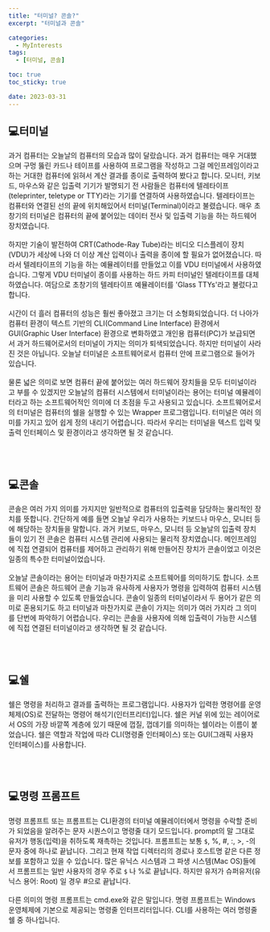 ```yaml
---
title: "터미널? 콘솔?"
excerpt: "터미널과 콘솔"

categories:
  - MyInterests
tags:
  - [터미널, 콘솔]

toc: true
toc_sticky: true

date: 2023-03-31
---
```


## 💻터미널
과거 컴퓨터는 오늘날의 컴퓨터의 모습과 많이 달랐습니다. 과거 컴퓨터는 매우 거대했으며 구멍 뚫린 카드나 테이프를 사용하여 프로그램을 작성하고 그걸 메인프레임이라고 하는 거대한 컴퓨터에 읽혀서 계산 결과를 종이로 출력하여 봤다고 합니다. 모니터, 키보드, 마우스와 같은 입출력 기기가 발명되기 전 사람들은 컴퓨터에 텔레타이프(teleprinter, teletype or TTY)라는 기기를 연결하여 사용하였습니다. 텔레타이프는 컴퓨터와 연결된 선의 끝에 위치해있어서 터미널(Terminal)이라고 불렸습니다. 매우 초창기의 터미널은 컴퓨터의 끝에 붙어있는 데이터 전사 및 입출력 기능을 하는 하드웨어 장치였습니다.
<br><br>
하지만 기술이 발전하여 CRT(Cathode-Ray Tube)라는 비디오 디스플레이 장치(VDU)가 세상에 나와 더 이상 계산 입력이나 출력을 종이에 할 필요가 없어졌습니다. 따라서 텔레타이프의 기능을 하는 예뮬레이터를 만들었고 이를 VDU 터미널에서 사용하였습니다. 그렇게 VDU 터미널이 종이를 사용하는 하드 카피 터미널인 텔레타이프를 대체하였습니다. 여담으로 초창기의 텔레타이프 예뮬레이터를 'Glass TTYs'라고 불렀다고 합니다.
<br><br>
시간이 더 흘러 컴퓨터의 성능은 훨씬 좋아졌고 크기는 더 소형화되었습니다. 더 나아가 컴퓨터 환경이 텍스트 기반의 CLI(Command Line Interface) 환경에서 GUI(Graphic User Interface) 환경으로 변화하였고 개인용 컴퓨터(PC)가 보급되면서 과거 하드웨어로서의 터미널이 가지는 의미가 퇴색되었습니다. 하지만 터미널이 사라진 것은 아닙니다. 오늘날 터미널은 소프트웨어로서 컴퓨터 안에 프로그램으로 들어가 있습니다.
<br><br>
물론 넓은 의미로 보면 컴퓨터 끝에 붙어있는 여러 하드웨어 장치들을 모두 터미널이라고 부를 수 있겠지만 오늘날의 컴퓨터 시스템에서 터미널이라는 용어는 터미널 예뮬레이터라고 하는 소프트웨어적인 의미에 더 초점을 두고 사용되고 있습니다. 소프트웨어로서의 터미널은 컴퓨터의 쉘을 실행할 수 있는 Wrapper 프로그램입니다. 터미널은 여러 의미를 가지고 있어 쉽게 정의 내리기 어렵습니다. 따라서 우리는 터미널을 텍스트 입력 및 출력 인터페이스 및 환경이라고 생각하면 될 것 같습니다.

<br><br>

## 💻콘솔
콘솔은 여러 가지 의미를 가지지만 일반적으로 컴퓨터의 입출력을 담당하는 물리적인 장치를 뜻합니다. 간단하게 예를 들면 오늘날 우리가 사용하는 키보드나 마우스, 모니터 등에 해당하는 장치들을 말합니다. 과거 키보드, 마우스, 모니터 등 오늘날의 입출력 장치들이 있기 전 콘솔은 컴퓨터 시스템 관리에 사용되는 물리적 장치였습니다. 메인프레임에 직접 연결되어 컴퓨터를 제어하고 관리하기 위해 만들어진 장치가 콘솔이었고 이것은 일종의 특수한 터미널이었습니다.
<br><br>
오늘날 콘솔이라는 용어는 터미널과 마찬가지로 소프트웨어를 의미하기도 합니다. 소프트웨어 콘솔은 하드웨어 콘솔 기능과 유사하게 사용자가 명령을 입력하여 컴퓨터 시스템을 미리 사용할 수 있도록 만들었습니다. 콘솔이 일종의 터미널이라서 두 용어가 같은 의미로 혼용되기도 하고 터미널과 마찬가지로 콘솔이 가지는 의미가 여러 가지라 그 의미를 단번에 파악하기 어렵습니다. 우리는 콘솔을 사용자에 의해 입출력이 가능한 시스템에 직접 연결된 터미널이라고 생각하면 될 것 같습니다.

<br><br>

## 💻쉘
쉘은 명령을 처리하고 결과를 출력하는 프로그램입니다. 사용자가 입력한 명령어를 운영 체제(OS)로 전달하는 명령어 해석기(인터프리터)입니다. 쉘은 커널 위에 있는 레이어로서 OS의 가장 바깥쪽 계층에 있기 때문에 껍질, 껍데기를 의미하는 쉘이라는 이름이 붙었습니다. 쉘은 역할과 작업에 따라 CLI(명령줄 인터페이스) 또는 GUI(그래픽 사용자 인터페이스)를 사용합니다.

<br><br>

## 💻명령 프롬프트
명령 프롬프트 또는 프롬프트는 CLI환경의 터미널 예뮬레이터에서 명령을 수락할 준비가 되었음을 알려주는 문자 시퀀스이고 명령줄 대기 모드입니다. prompt의 말 그대로 유저가 행동(입력)을 취하도록 재촉하는 것입니다. 프롬프트는 보통 `$`, %, #, :, >, -의 문자 중에 하나로 끝납니다. 그리고 현재 작업 디렉터리의 경로나 호스트명 같은 다른 정보를 포함하고 있을 수 있습니다. 많은 유닉스 시스템과 그 파생 시스템(Mac OS)들에서 프롬프트는 일반 사용자의 경우 주로 `$` 나 %로 끝납니다. 하지만 유저가 슈퍼유저(유닉스 용어: Root) 일 경우 #으로 끝납니다.
<br><br>
다른 의미의 명령 프롬프트는 cmd.exe와 같은 말입니다. 명령 프롬프트는 Windows 운영체제에 기본으로 제공되는 명령줄 인터프리터입니다. CLI를 사용하는 여러 명령줄 쉘 중 하나입니다.

<br><br>